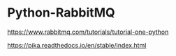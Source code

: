 # Python-RabbitMQ


https://www.rabbitmq.com/tutorials/tutorial-one-python

https://pika.readthedocs.io/en/stable/index.html